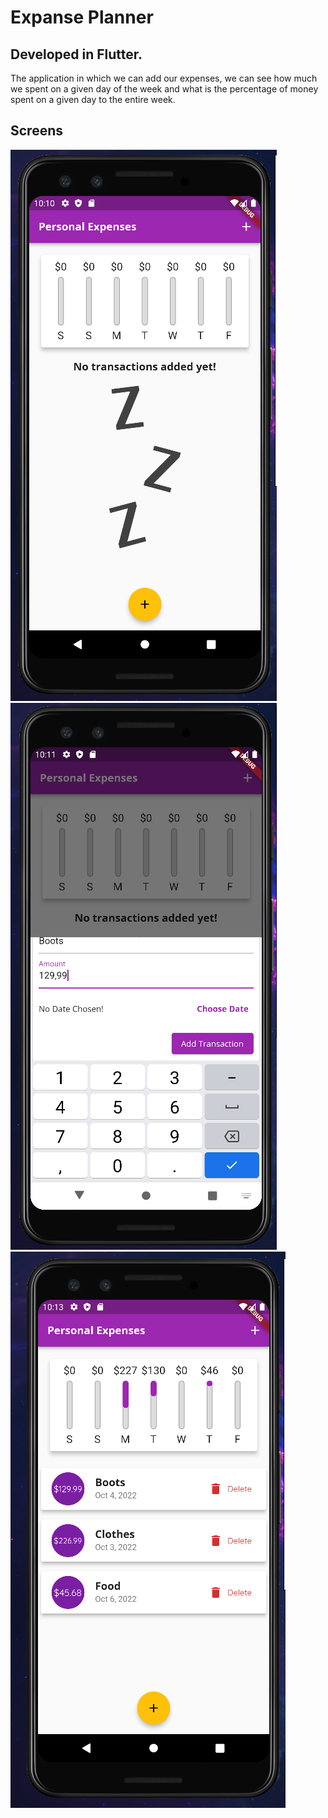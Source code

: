 # Expanse Planner
## Developed in Flutter.


The application in which we can add our expenses, we can see how much we spent on a given day of the week and what is the percentage of money spent on a given day to the entire week.

## Screens
![menu1](./sc_expanses_app/menu_without_expanses.PNG)
![menu1](./sc_expanses_app/adding_expanse.PNG)
![menu1](./sc_expanses_app/after_adding_expanses.PNG)